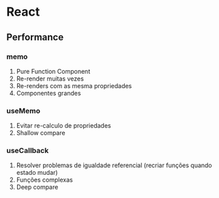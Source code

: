 # React


## Performance

### memo

1. Pure Function Component
2. Re-render muitas vezes
3. Re-renders com as mesma propriedades
4. Componentes grandes

### useMemo

1. Evitar re-calculo de propriedades
2. Shallow compare

### useCallback

1. Resolver problemas de igualdade referencial (recriar funções quando estado mudar)
2. Funções complexas
3. Deep compare